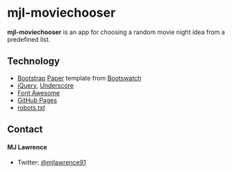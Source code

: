 mjl-moviechooser
=======================
**mjl-moviechooser** is an app for choosing a random movie night idea from a predefined list.

## Technology
* [Bootstrap](http://getbootstrap.com) [Paper](https://bootswatch.com/paper/) template from [Bootswatch](https://bootswatch.com/)
* [jQuery](https://jquery.com), [Underscore](http://underscorejs.org)
* [Font Awesome](http://fortawesome.io)
* [GitHub Pages](http://pages.github.com/)
* [robots.txt](https://github.com/username/username.github.io/blob/master/robots.txt)

## Contact
#### MJ Lawrence
* Twitter: [@mjlawrence91](https://twitter.com/mjlawrence91 "mjlawrence91 on twitter")
